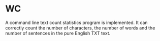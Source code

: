 # WC
A command line text count statistics program is implemented. It can correctly count the number of characters, the number of words and the number of sentences in the pure English TXT text.
